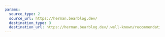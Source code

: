 ```yaml
---
params:
  source_type: 2
  source_url: https://herman.bearblog.dev/
  destination_type: 3
  destination_url: https://herman.bearblog.dev/.well-known/recommendations.opml
---
```

